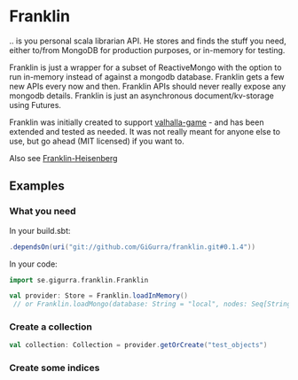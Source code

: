 # Franklin

.. is you personal scala librarian API. He stores and finds the stuff you need, either to/from MongoDB for production purposes, or in-memory for testing. 

Franklin is just a wrapper for a subset of ReactiveMongo with the option to run in-memory instead of against a mongodb database. Franklin gets a few new APIs every now and then. Franklin APIs should never really expose any mongodb details. Franklin is just an asynchronous document/kv-storage using Futures.

Franklin was initially created to support [valhalla-game](https://github.com/saiaku-gaming/valhalla-server) - and has been extended and tested as needed. It was not really meant for anyone else to use, but go ahead (MIT licensed) if you want to. 

Also see [Franklin-Heisenberg](https://github.com/gigurra/franklin-heisenberg-bridge)


## Examples

### What you need

In your build.sbt:
```sbt
.dependsOn(uri("git://github.com/GiGurra/franklin.git#0.1.4"))
```
In your code:
```scala
import se.gigurra.franklin.Franklin

val provider: Store = Franklin.loadInMemory()
 // or Franklin.loadMongo(database: String = "local", nodes: Seq[String] = Seq("127.0.0.1:27017"))

```

### Create a collection

```scala
val collection: Collection = provider.getOrCreate("test_objects")
```

### Create some indices

```scala

```

